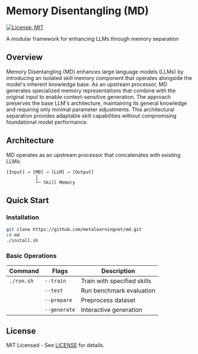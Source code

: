 
# Memory Disentangling (MD)

[![License: MIT](https://img.shields.io/badge/License-MIT-blue.svg)](LICENSE)

A modular framework for enhancing LLMs through memory separation

## Overview

Memory Disentangling (MD) enhances large language models (LLMs) by introducing an isolated skill memory component that operates alongside the model's inherent knowledge base. As an upstream processor, MD generates specialized memory representations that combine with the original input to enable context-sensitive generation. The approach preserves the base LLM's architecture, maintaining its general knowledge and requiring only minimal parameter adjustments. This architectural separation provides adaptable skill capabilities without compromising foundational model performance.

## Architecture

MD operates as an upstream processor that concatenates with existing LLMs:

```
[Input] → [MD] → [LLM] → [Output]
           │
           └─ Skill Memory
```

## Quick Start

### Installation

```bash
git clone https://github.com/metalearningnet/md.git
cd md
./install.sh
```

### Basic Operations

| Command | Flags | Description |
|---------|-------|-------------|
| `./run.sh` | `--train` | Train with specified skills |
| | `--test` | Run benchmark evaluation |
| | `--prepare` | Preprocess dataset |
| | `--generate` | Interactive generation |

## License

MIT Licensed - See [LICENSE](LICENSE) for details.
